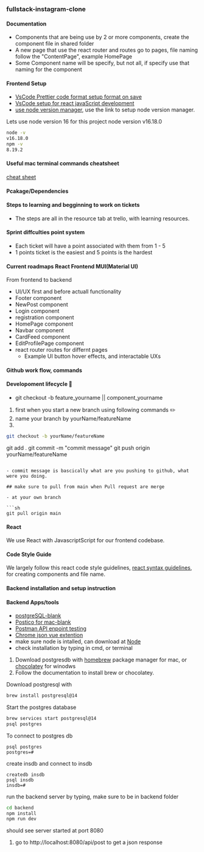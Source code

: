 ### fullstack-instagram-clone

#### Documentation

- Components that are being use by 2 or more components, create the component file in shared folder
- A new page that use the react router and routes go to pages, file naming follow the "ContentPage", example HomePage
- Some Component name will be specify, but not all, if specify use that naming for the component

#### Frontend Setup

- [VsCode Prettier code format setup format on save](https://www.youtube.com/watch?v=__eiQumLOEo)
- [VsCode setup for react javaScript development](https://www.youtube.com/watch?v=9EMUJm7qdxM)
- [use node version manager](https://github.com/nvm-sh/nvm/blob/master/README.md), use the link to setup node version manager.

Lets use node version 16 for this project node version v16.18.0

```sh
node -v
v16.18.0
npm -v
8.19.2
```

#### Useful mac terminal commands cheatsheet

[cheat sheet](https://github.com/0nn0/terminal-mac-cheatsheet)

#### Pcakage/Dependencies

#### Steps to learning and begginning to work on tickets

- The steps are all in the resource tab at trello, with learning resources.

#### Sprint diffculties point system

- Each ticket will have a point associated with them from 1 - 5
- 1 points ticket is the easiest and 5 points is the hardest

#### Current roadmaps React Frontend MUI(Material UI)

From frontend to backend

- UI/UX first and before actuall functionality
- Footer component
- NewPost component
- Login component
- registration component
- HomePage component
- Navbar component
- CardFeed component
- EditProfilePage component
- react router routes for differnt pages
  - Example UI button hover effects, and interactable UXs

#### Github work flow, commands

#### Developoment lifecycle :round_pushpin:

- git checkout -b feature_yourname || component_yourname

1. first when you start a new branch using following commands :pencil2:
2. name your branch by yourName/featureName
3.

```sh
git checkout -b yourName/featureName

```

git add .
git commit -m "commit message"
git push origin yourName/featureName

````

- commit message is bascically what are you pushing to github, what were you doing.

## make sure to pull from main when Pull request are merge

- at your own branch

```sh
git pull origin main
````

#### React

We use React with JavascriptScript for our frontend codebase.

#### Code Style Guide

We largely follow this react code style guidelines, [react syntax guidelines](https://github.com/pillarstudio/standards/blob/master/reactjs-guidelines.md), for creating components and file name.

#### Backend installation and setup instruction

#### Backend Apps/tools

- [postgreSQL-blank]()
- [Postico for mac-blank]()
- [Postman API enpoint testing](https://www.postman.com/downloads/)
- [Chrome json vue extention](https://chrome.google.com/webstore/detail/jsonvue/chklaanhfefbnpoihckbnefhakgolnmc)
- make sure node is intalled, can download at [Node](https://nodejs.org/en/download/)
- check installation by typing in cmd, or terminal

1. Download postgresdb with [homebrew](https://docs.brew.sh/Installation) package manager for mac, or [chocolatey](https://chocolatey.org/) for winodws
2. Follow the documentation to install brew or chocolatey.

Download postgresql with 
```sh
brew install postgresql@14
```

Start the postgres database
```sh
brew services start postgresql@14
psql postgres 
```
To connect to postgres db
```
psql postgres
postgres=#
```

create insdb and connect to insdb
```
createdb insdb
psql insdb
insdb=#
```

run the backend server by typing, make sure to be in backend folder

```sh
cd backend
npm install
npm run dev
```

should see server started at port 8080

1. go to http://localhost:8080/api/post to get a json response
